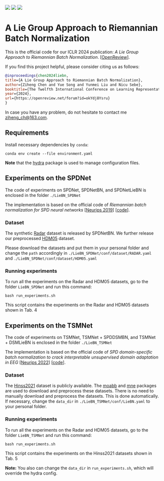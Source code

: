 [<img src="https://img.shields.io/badge/arXiv-2403.11261-b31b1b"></img>](https://arxiv.org/abs/2403.11261)
[<img src="https://img.shields.io/badge/OpenReview|forum-okYdj8Ysru-8c1b13"></img>](https://openreview.net/forum?id=okYdj8Ysru)
[<img src="https://img.shields.io/badge/OpenReview|pdf-okYdj8Ysru-8c1b13"></img>](https://openreview.net/pdf?id=okYdj8Ysru)


# A Lie Group Approach to Riemannian Batch Normalization

This is the official code for our ICLR 2024 publication: *A Lie Group Approach to Riemannian Batch Normalization*. [[OpenReview](https://openreview.net/forum?id=okYdj8Ysru)].

If you find this project helpful, please consider citing us as follows:

```bib
@inproceedings{chen2024liebn,
title={A Lie Group Approach to Riemannian Batch Normalization},
author={Ziheng Chen and Yue Song and Yunmei Liu and Nicu Sebe},
booktitle={The Twelfth International Conference on Learning Representations},
year={2024},
url={https://openreview.net/forum?id=okYdj8Ysru}
}
```

In case you have any problem, do not hesitate to contact me ziheng_ch@163.com.

## Requirements

Install necessary dependencies by `conda`:

```setup
conda env create --file environment.yaml
```
**Note** that the [hydra](https://hydra.cc/) package is used to manage configuration files.

## Experiments on the SPDNet

The code of experiments on SPDNet, SPDNetBN, and SPDNetLieBN is enclosed in the folder `./LieBN_SPDNet`

The implementation is based on the official code of *Riemannian batch normalization for SPD neural networks* [[Neurips 2019](https://papers.nips.cc/paper_files/paper/2019/hash/6e69ebbfad976d4637bb4b39de261bf7-Abstract.html)] [[code](https://papers.nips.cc/paper_files/paper/2019/file/6e69ebbfad976d4637bb4b39de261bf7-Supplemental.zip)].

### Dataset

The synthetic [Radar](https://www.dropbox.com/s/dfnlx2bnyh3kjwy/data.zip?e=1&dl=0) dataset is released by SPDNetBN. We further release our preprocessed [HDM05](https://www.dropbox.com/scl/fi/x2ouxjwqj3zrb1idgkg2g/HDM05.zip?rlkey=4f90ktgzfz28x3i2i4ylu6dvu&dl=0) dataset.

Please download the datasets and put them in your personal folder and change the `path` accordingly in `./LieBN_SPDNet/conf/dataset/RADAR.yaml` and `./LieBN_SPDNet/conf/dataset/HDM05.yaml`

### Running experiments

To run all the experiments on the Radar and HDM05 datasets, go to the folder `LieBN_SPDNet` and run this command:

```train
bash run_experiments.sh
```
This script contains the experiments on the Radar and HDM05 datasets shown in Tab. 4

## Experiments on the TSMNet

The code of experiments on TSMNet, TSMNet + SPDDSMBN, and TSMNet + DSMLieBN is enclosed in the folder `./LieBN_TSMNet`

The implementation is based on the official code of *SPD domain-specific batch normalization to crack interpretable unsupervised domain adaptation in EEG* [[Neurips 2022](https://openreview.net/forum?id=pp7onaiM4VB)] [[code](https://github.com/rkobler/TSMNet.git)].

### Dataset

The [Hinss2021](https://doi.org/10.5281/zenodo.5055046) dataset is publicly available. The [moabb](https://neurotechx.github.io/moabb/) and [mne](https://mne.tools) packages are used to download and preprocess these datasets. There is no need to manually download and preprocess the datasets. This is done automatically. If necessary, change the `data_dir` in `./LieBN_TSMNet/conf/LieBN.yaml` to your personal folder.

### Running experiments

To run all the experiments on the Radar and HDM05 datasets, go to the folder `LieBN_TSMNet` and run this command:

```train
bash run_experiments.sh
```
This script contains the experiments on the Hinss2021 datasets shown in Tab. 5

**Note:** You also can change the `data_dir` in `run_experiments.sh`, which will override the hydra config.



